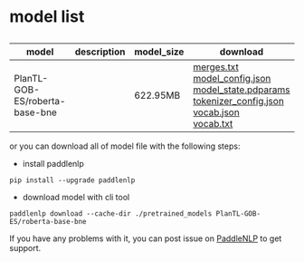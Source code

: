 #  model list

##  

| model  | description | model_size  | download         |
| --- | --- | --- | --- |
|PlanTL-GOB-ES/roberta-base-bne|  | 622.95MB | [merges.txt](https://bj.bcebos.com/paddlenlp/models/community/PlanTL-GOB-ES/roberta-base-bne/merges.txt)<br>[model_config.json](https://bj.bcebos.com/paddlenlp/models/community/PlanTL-GOB-ES/roberta-base-bne/model_config.json)<br>[model_state.pdparams](https://bj.bcebos.com/paddlenlp/models/community/PlanTL-GOB-ES/roberta-base-bne/model_state.pdparams)<br>[tokenizer_config.json](https://bj.bcebos.com/paddlenlp/models/community/PlanTL-GOB-ES/roberta-base-bne/tokenizer_config.json)<br>[vocab.json](https://bj.bcebos.com/paddlenlp/models/community/PlanTL-GOB-ES/roberta-base-bne/vocab.json)<br>[vocab.txt](https://bj.bcebos.com/paddlenlp/models/community/PlanTL-GOB-ES/roberta-base-bne/vocab.txt) |

or you can download all of model file with the following steps:

* install paddlenlp

```shell
pip install --upgrade paddlenlp
```

* download model with cli tool

```shell
paddlenlp download --cache-dir ./pretrained_models PlanTL-GOB-ES/roberta-base-bne
```

If you have any problems with it, you can post issue on [PaddleNLP](https://github.com/PaddlePaddle/PaddleNLP) to get support.
